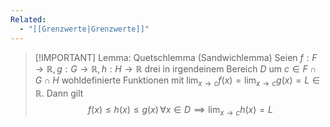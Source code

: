 ```yaml
---
Related:
  - "[[Grenzwerte|Grenzwerte]]"
---
```


> [!IMPORTANT] Lemma: Quetschlemma (Sandwichlemma)
> Seien $f: F \to \mathbb{R}, g: G \to \mathbb{R}, h: H \to \mathbb{R}$ drei in irgendeinem Bereich $D$ um $c \in F \cap G \cap H$ wohldefinierte Funktionen mit $\displaystyle\lim_{x\to c} f(x) = \lim_{x\to c} g(x) = L \in \mathbb{R}$. Dann gilt
> $$f(x) \le h(x) \le g(x) \, \forall x \in D \implies \lim_{x\to c} h(x) = L$$
